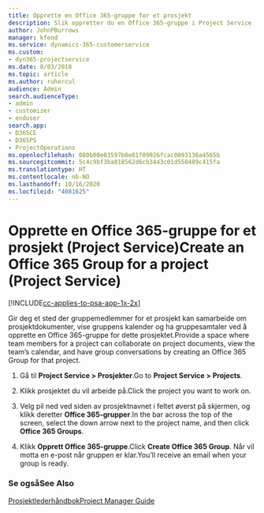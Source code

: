 ```yaml
---
title: Opprette en Office 365-gruppe for et prosjekt
description: Slik oppretter du en Office 365-gruppe i Project Service
author: JohnPBurrows
manager: kfend
ms.service: dynamics-365-customerservice
ms.custom:
- dyn365-projectservice
ms.date: 8/03/2018
ms.topic: article
ms.author: ruhercul
audience: Admin
search.audienceType:
- admin
- customizer
- enduser
search.app:
- D365CE
- D365PS
- ProjectOperations
ms.openlocfilehash: 080b00e03597b0e81f09926fcac0093136a4565b
ms.sourcegitcommit: 5c4c9bf3ba018562d6cb3443c01d550489c415fa
ms.translationtype: HT
ms.contentlocale: nb-NO
ms.lasthandoff: 10/16/2020
ms.locfileid: "4081625"
---
```

# <a name="create-an-office-365-group-for-a-project-project-service"></a><span data-ttu-id="d5cde-103">Opprette en Office 365-gruppe for et prosjekt (Project Service)</span><span class="sxs-lookup"><span data-stu-id="d5cde-103">Create an Office 365 Group for a project (Project Service)</span></span>

[!INCLUDE[cc-applies-to-psa-app-1x-2x](../includes/cc-applies-to-psa-app-1x-2x.md)]

<span data-ttu-id="d5cde-104">Gir deg et sted der gruppemedlemmer for et prosjekt kan samarbeide om prosjektdokumenter, vise gruppens kalender og ha gruppesamtaler ved å opprette en Office 365-gruppe for dette prosjektet.</span><span class="sxs-lookup"><span data-stu-id="d5cde-104">Provide a space where team members for a project can collaborate on project documents, view the team’s calendar, and have group conversations by creating an Office 365 Group for that project.</span></span>  
  
1.  <span data-ttu-id="d5cde-105">Gå til **Project Service > Prosjekter**.</span><span class="sxs-lookup"><span data-stu-id="d5cde-105">Go to **Project Service > Projects**.</span></span>  
  
2.  <span data-ttu-id="d5cde-106">Klikk prosjektet du vil arbeide på.</span><span class="sxs-lookup"><span data-stu-id="d5cde-106">Click the project you want to work on.</span></span>  
  
3.  <span data-ttu-id="d5cde-107">Velg pil ned ved siden av prosjektnavnet i feltet øverst på skjermen, og klikk deretter **Office 365-grupper**.</span><span class="sxs-lookup"><span data-stu-id="d5cde-107">In the bar across the top of the screen, select the down arrow next to the project name, and then click **Office 365 Groups**.</span></span>  
  
4.  <span data-ttu-id="d5cde-108">Klikk **Opprett Office 365-gruppe**.</span><span class="sxs-lookup"><span data-stu-id="d5cde-108">Click **Create Office 365 Group**.</span></span> <span data-ttu-id="d5cde-109">Når vil motta en e-post når gruppen er klar.</span><span class="sxs-lookup"><span data-stu-id="d5cde-109">You’ll receive an email when your group is ready.</span></span>  
  
### <a name="see-also"></a><span data-ttu-id="d5cde-110">Se også</span><span class="sxs-lookup"><span data-stu-id="d5cde-110">See Also</span></span>  
 [<span data-ttu-id="d5cde-111">Prosjektlederhåndbok</span><span class="sxs-lookup"><span data-stu-id="d5cde-111">Project Manager Guide</span></span>](../psa/project-manager-guide.md)
